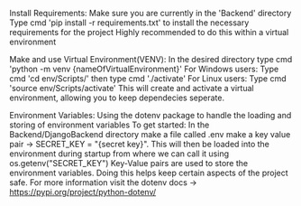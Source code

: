 Install Requirements:
    Make sure you are currently in the 'Backend' directory
    Type cmd 'pip install -r requirements.txt' to install the necessary requirements for the project
    Highly recommended to do this within a virtual environment

Make and use Virtual Environment(VENV):
    In the desired directory type cmd 'python -m venv {nameOfVirtualEnvironment}'
    For Windows users:
        Type cmd 'cd env/Scripts/' then type cmd './activate'
    For Linux users:
        Type cmd 'source env/Scripts/activate'
    This will create and activate a virtual environment, allowing you to keep dependecies seperate.

Environment Variables:
    Using the dotenv package to handle the loading and storing of environment variables
    To get started:
        In the Backend/DjangoBackend directory make a file called .env
        make a key value pair -> SECRET_KEY = "{secret key}".
        This will then be loaded into the environment during startup
        from where we can call it using os.getenv("SECRET_KEY")
    Key-Value pairs are used to store the environment variables.
    Doing this helps keep certain aspects of the project safe.
    For more information visit the dotenv docs -> https://pypi.org/project/python-dotenv/
        
